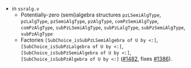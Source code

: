 - in `ssralg.v`
  + Potentially-zero (semi)algebra structures `pzLSemiAlgType`, `pzLalgType`,
    `pzSemiAlgType`, `pzAlgType`, `comPzSemiAlgType`, `comPzAlgType`,
    `subPzLSemiAlgType`, `subPzLalgType`, `subPzSemiAlgType`, `subPzAlgType`
  + Factories
    `[SubChoice_isSubPzLSemiAlgebra of U by <:]`,
    `[SubChoice_isSubPzLalgebra of U by <:]`,
    `[SubChoice_isSubPzSemiAlgebra of U by <:]`,
    `[SubChoice_isSubPzAlgebra of U by <:]`
    ([#1482](https://github.com/math-comp/math-comp/pull/1482),
    fixes [#1386](https://github.com/math-comp/math-comp/issues/1386)).
